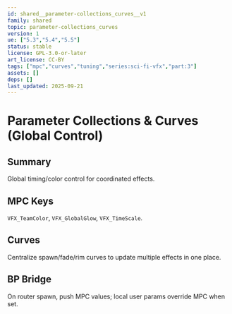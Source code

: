 ```yaml
---
id: shared__parameter-collections_curves__v1
family: shared
topic: parameter-collections_curves
version: 1
ue: ["5.3","5.4","5.5"]
status: stable
license: GPL-3.0-or-later
art_license: CC-BY
tags: ["mpc","curves","tuning","series:sci-fi-vfx","part:3"]
assets: []
deps: []
last_updated: 2025-09-21
---
```



# Parameter Collections & Curves (Global Control)


## Summary
Global timing/color control for coordinated effects.


## MPC Keys
`VFX_TeamColor`, `VFX_GlobalGlow`, `VFX_TimeScale`.


## Curves
Centralize spawn/fade/rim curves to update multiple effects in one place.


## BP Bridge
On router spawn, push MPC values; local user params override MPC when set.